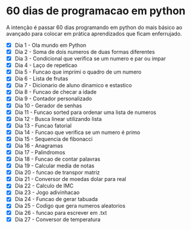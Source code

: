# 60 dias de programacao em python

A intenção é passar 60 dias programando em python do mais básico ao avançado para colocar em prática aprendizados que ficam enferrujado.

- [x] Dia 1 - Ola mundo em Python
- [x] Dia 2 - Soma de dois numeros de duas formas diferentes
- [x] Dia 3 - Condicional que verifica se um numero e par ou impar
- [x] Dia 4 - Laço de repeticao
- [x] Dia 5 - Funcao que imprimi o quadro de um numero
- [x] Dia 6 - Lista de frutas
- [x] Dia 7 - Dicionario de aluno dinamico e estastico 
- [x] Dia 8 - Funcao de checar a idade
- [x] Dia 9 - Contador personalizado
- [x] Dia 10 - Gerador de senhas
- [x] Dia 11 - Funcao sorted para ordenar uma lista de numeros
- [x] Dia 12 - Busca linear utilizando lista
- [x] Dia 13 - Funcao fatorial
- [x] Dia 14 - Funcao que verifica se um numero é primo
- [x] Dia 15 - Sequencia de fibonacci
- [x] Dia 16 - Anagramas
- [x] Dia 17 - Palindromos
- [x] Dia 18 - Funcao de contar palavras
- [x] Dia 19 - Calcular media de notas
- [x] Dia 20 - funcao de transpor matriz
- [x] Dia 21 - Conversor de moedas dolar para real
- [x] Dia 22 - Calculo de IMC
- [x] Dia 23 - Jogo adivinhacao
- [x] Dia 24 - Funcao de gerar tabuada
- [x] Dia 25 - Codigo que gera numeros aleatorios
- [x] Dia 26 - funcao para escrever em .txt
- [x] Dia 27 - Conversor de temperatura